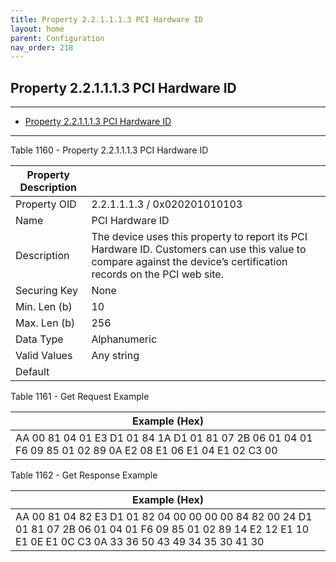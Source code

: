 ```yaml
---
title: Property 2.2.1.1.1.3 PCI Hardware ID
layout: home
parent: Configuration
nav_order: 218
---
```


## Property 2.2.1.1.1.3 PCI Hardware ID

---

- [Property 2.2.1.1.1.3 PCI Hardware ID](#property-221113-pci-hardware-id)

---


Table 1160 - Property 2.2.1.1.1.3 PCI Hardware ID

| Property Description |  |
|----|----|
| Property OID | 2.2.1.1.1.3 / 0x020201010103 |
| Name | PCI Hardware ID |
| Description | The device uses this property to report its PCI Hardware ID. Customers can use this value to compare against the device’s certification records on the PCI web site. |
| Securing Key | None |
| Min. Len (b) | 10 |
| Max. Len (b) | 256 |
| Data Type | Alphanumeric |
| Valid Values | Any string |
| Default |  |

Table 1161 - Get Request Example

| Example (Hex) |
|----|
| AA 00 81 04 01 E3 D1 01 84 1A D1 01 81 07 2B 06 01 04 01 F6 09 85 01 02 89 0A E2 08 E1 06 E1 04 E1 02 C3 00 |

Table 1162 - Get Response Example

| Example (Hex) |
|----|
| AA 00 81 04 82 E3 D1 01 82 04 00 00 00 00 84 82 00 24 D1 01 81 07 2B 06 01 04 01 F6 09 85 01 02 89 14 E2 12 E1 10 E1 0E E1 0C C3 0A 33 36 50 43 49 34 35 30 41 30 |

##